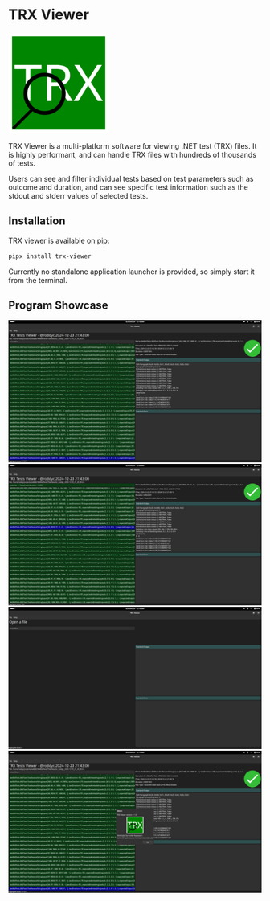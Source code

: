 # TRX Viewer

<img src="trx_viewer/ViewerGUI/logo.svg" alt="TRX VIewer logo" style="width:200px;"/>

TRX Viewer is a multi-platform software for viewing .NET test (TRX) files.
It is highly performant, and can handle TRX files with hundreds of thousands of tests.

Users can see and filter individual tests based on test parameters such as outcome and duration, and can see specific test information such as the stdout and stderr values of selected tests.

## Installation

TRX viewer is available on pip:

```bash
pipx install trx-viewer
```

Currently no standalone application launcher is provided, so simply start it from the terminal.

## Program Showcase

![App screenshot regular](Screenshots/regular.png)
![App screenshot filter success](Screenshots/filter_success.png)
![App screenshot empty app](Screenshots/empty_app.png)
![App screenshot about open](Screenshots/about_open.png)